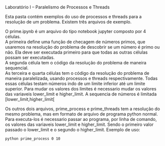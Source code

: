 Laboratório I – Paralelismo de Processos e Threads

Esta pasta contém exemplos do uso de processos e threads para a resolução de um problema.
Existem três arquivos de exemplo. 

O prime.ipynb é um arquivo do tipo notebook jupyter composto por 4 células.<br />
A primeira define uma função de checagem de números primos, que usaremos na resolução do problema de descobrir se um número é primo ou não. Ela deve ser executada primeiro para que todas as outras células possam ser executadas.<br />
A segunda célula tem o código da resolução do problema de maneira sequencial.<br />
As terceira e quarta células tem o código da resolução do problema de maneira paralelizada, usando processos e threads respectivamente. 
Todas essas células testam números indo de um limite inferior até um limite superior. Para mudar os valores dos limites é necessario mudar os valores das variaveis lower_limit e higher_limit. A sequencia de números é limitada [lower_limit,higher_limit[<br />

Os outros dois arquivos, prime_process e prime_threads tem a resolução do mesmo problema, mas em formato de arquivo de programa python normal. Para executa-los é necessario passar ao programa, por linha de comando, os valores das variaveis lower_limit e higher_limit. Sendo o primeiro valor passado o lower_limit e o segundo o higher_limit. Exemplo de uso:

```
python prime_process 0 10
```
